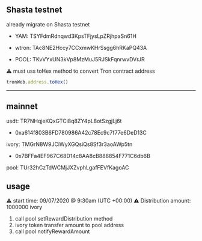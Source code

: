 ## Shasta testnet
already migrate on Shasta testnet
- YAM: TSYFdmRdnqwd3KpsTFjysLpZRjhpaSn61H

- wtron: TAc8NE2Hccy7CCxmwKHrSsgg6hRKaPQ43A
 
- POOL: TKvVYxUN3kVp8MzMuJ5RJSkFqnrwvDVrJR

⚠️ must uss toHex method to convert Tron contract address
```javascript
tronWeb.address.toHex() 
```
-------------------------------------

## mainnet 

usdt: TR7NHqjeKQxGTCi8q8ZY4pL8otSzgjLj6t
- 0xa614f803B6FD780986A42c78Ec9c7f77e6DeD13C

ivory: TMGrN8W9JCiWyXGQsiQs8Sf3r3aoAWp5tn
- 0x7BFFa4EF967C68D14c8AA8cB888854F771C6db6B

pool: TUr32hCzTdWCMjJXZvphLgafFEVfKagoAC

## usage
⚠️ start time: 09/07/2020 @ 9:30am (UTC +00:00)
⚠️ Distribution amount: 1000000 ivory
1. call pool setRewardDistribution method
2. ivory token transfer <X> amount to pool address
3. call pool notifyRewardAmount <X> 
